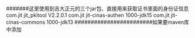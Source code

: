 #######这里使用到吉大正元的三个jar包、直接用来获取证书里面的身份证信息
 <dependency>
 <groupId>com.jit</groupId>
 <artifactId>jit_pkitool</artifactId>
 <version>V2.2.0.1</version>
 </dependency>
 <dependency>
 <groupId>com.jit</groupId>
 <artifactId>jit-cinas-authen</artifactId>
 <version>1000-jdk15</version>
 </dependency>
<dependency>
 <groupId>com.jit</groupId>
 <artifactId>jit-cinas-commons</artifactId>
 <version>1000-jdk13</version>
 </dependency>
 ########################如果要maven库中添加
